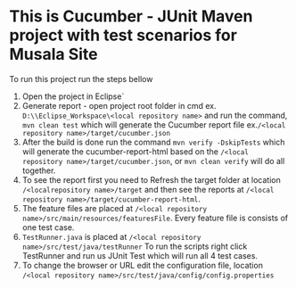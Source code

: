 # This is Cucumber - JUnit Maven project with test scenarios for Musala Site

To run this project run the steps bellow

1. Open the project in Eclipse`
2. Generate report - open project root folder in cmd
ex. `D:\\Eclipse_Workspace\<local repository name>` and run the command, `mvn clean test` which will generate the Cucumber report file 
ex.`/<local repository name>/target/cucumber.json`
3. After the build is done run the command `mvn verify -DskipTests` which will generate the cucumber-report-html based on the `/<local repository name>/target/cucumber.json`,
or `mvn clean verify` will do all together.
4. To see the report first you need to Refresh the target folder at location `/<localrepository name>/target` and then see the reports at `/<local repository name>/target/cucumber-report-html`.
3. The feature files are placed at `/<local repository name>/src/main/resources/featuresFile`. Every feature file is consists of one test case.
4. `TestRunner.java` is placed at `/<local repository name>/src/test/java/testRunner`
To run the scripts right click TestRunner and run us JUnit Test which will run all 4 test cases.
5. To change the browser or URL edit the configuration file, location `/<local repository name>/src/test/java/config/config.properties`
 